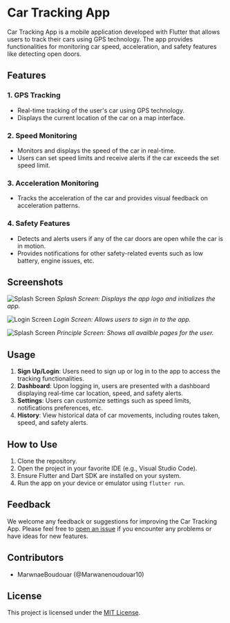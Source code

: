 # Car Tracking App

Car Tracking App is a mobile application developed with Flutter that allows users to track their cars using GPS technology. The app provides functionalities for monitoring car speed, acceleration, and safety features like detecting open doors.

## Features

### 1. GPS Tracking
- Real-time tracking of the user's car using GPS technology.
- Displays the current location of the car on a map interface.

### 2. Speed Monitoring
- Monitors and displays the speed of the car in real-time.
- Users can set speed limits and receive alerts if the car exceeds the set speed limit.

### 3. Acceleration Monitoring
- Tracks the acceleration of the car and provides visual feedback on acceleration patterns.

### 4. Safety Features
- Detects and alerts users if any of the car doors are open while the car is in motion.
- Provides notifications for other safety-related events such as low battery, engine issues, etc.

## Screenshots

![Splash Screen](screenshots/splash_screen.png)
*Splash Screen: Displays the app logo and initializes the app.*

![Login Screen](screenshots/login_screen.png)
*Login Screen: Allows users to sign in to the app.*

![Splash Screen](screenshots/principle_screen.png)
*Principle Screen: Shows all availble pages for the user.*
## Usage

1. **Sign Up/Login**: Users need to sign up or log in to the app to access the tracking functionalities.
2. **Dashboard**: Upon logging in, users are presented with a dashboard displaying real-time car location, speed, and safety alerts.
3. **Settings**: Users can customize settings such as speed limits, notifications preferences, etc.
4. **History**: View historical data of car movements, including routes taken, speed, and safety alerts.

## How to Use

1. Clone the repository.
2. Open the project in your favorite IDE (e.g., Visual Studio Code).
3. Ensure Flutter and Dart SDK are installed on your system.
4. Run the app on your device or emulator using `flutter run`.

## Feedback

We welcome any feedback or suggestions for improving the Car Tracking App. Please feel free to [open an issue](https://github.com/yourusername/car-tracking-app/issues) if you encounter any problems or have ideas for new features.

## Contributors

- MarwnaeBoudouar (@Marwanenoudouar10)

## License

This project is licensed under the [MIT License](LICENSE).
